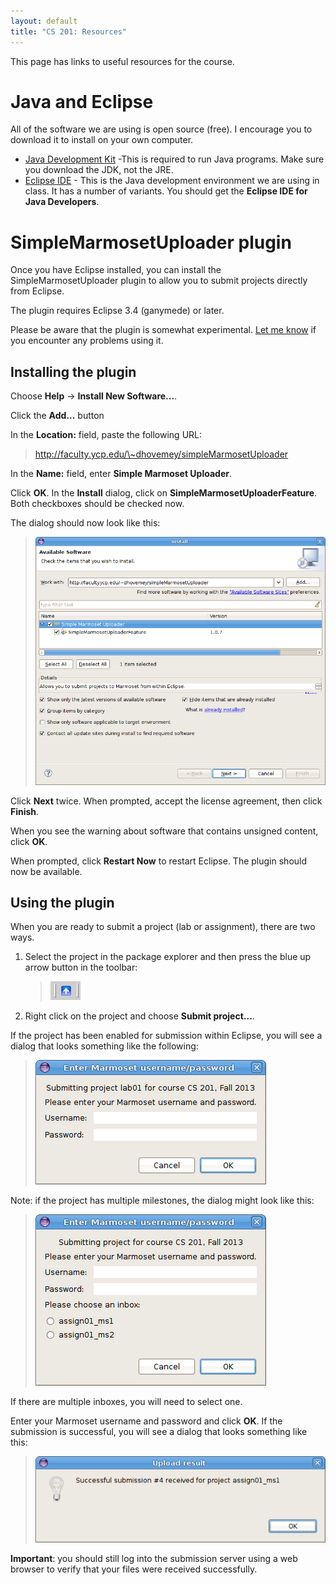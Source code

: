 ```yaml
---
layout: default
title: "CS 201: Resources"
---
```


This page has links to useful resources for the course.

Java and Eclipse
================

All of the software we are using is open source (free). I encourage you to download it to install on your own computer.

-   [Java Development Kit](http://www.oracle.com/technetwork/java/javase/downloads/index.html) -This is required to run Java programs. Make sure you download the JDK, not the JRE.
-   [Eclipse IDE](http://www.eclipse.org/downloads/) - This is the Java development environment we are using in class. It has a number of variants. You should get the **Eclipse IDE for Java Developers**.

SimpleMarmosetUploader plugin
=============================

Once you have Eclipse installed, you can install the SimpleMarmosetUploader plugin to allow you to submit projects directly from Eclipse.

The plugin requires Eclipse 3.4 (ganymede) or later.

Please be aware that the plugin is somewhat experimental. [Let me know](mailto:dhovemey@ycp.edu) if you encounter any problems using it.

Installing the plugin
---------------------

Choose **Help** → **Install New Software...**.

Click the **Add...** button

In the **Location:** field, paste the following URL:

> http://faculty.ycp.edu/\~dhovemey/simpleMarmosetUploader

In the **Name:** field, enter **Simple Marmoset Uploader**.

Click **OK**. In the **Install** dialog, click on **SimpleMarmosetUploaderFeature**. Both checkboxes should be checked now.

The dialog should now look like this:

> ![image](images/installSoftwareDialog.png)

Click **Next** twice. When prompted, accept the license agreement, then click **Finish**.

When you see the warning about software that contains unsigned content, click **OK**.

When prompted, click **Restart Now** to restart Eclipse. The plugin should now be available.

Using the plugin
----------------

When you are ready to submit a project (lab or assignment), there are two ways.

1.  Select the project in the package explorer and then press the blue up arrow button in the toolbar:

    > ![image](images/blueUpArrowButton.png)

2.  Right click on the project and choose **Submit project...**.

If the project has been enabled for submission within Eclipse, you will see a dialog that looks something like the following:

> ![image](images/submitUsernamePasswordDialog.png)

Note: if the project has multiple milestones, the dialog might look like this:

> ![image](images/submitUsernamePasswordDialogMultipleInboxes.png)

If there are multiple inboxes, you will need to select one.

Enter your Marmoset username and password and click **OK**. If the submission is successful, you will see a dialog that looks something like this:

> ![image](images/successfulSubmission.png)

**Important**: you should still log into the submission server using a web browser to verify that your files were received successfully.
